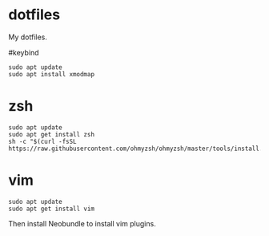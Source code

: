 # dotfiles
My dotfiles.

#keybind
```
sudo apt update
sudo apt install xmodmap
```

# zsh
```
sudo apt update
sudo apt get install zsh
sh -c "$(curl -fsSL https://raw.githubusercontent.com/ohmyzsh/ohmyzsh/master/tools/install.sh)"
```

# vim
```
sudo apt update
sudo apt get install vim
```
Then install Neobundle to install vim plugins.
